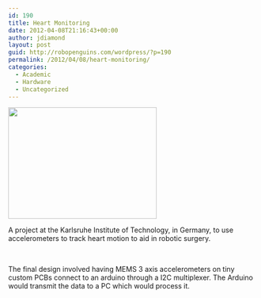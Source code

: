 ```yaml
---
id: 190
title: Heart Monitoring
date: 2012-04-08T21:16:43+00:00
author: jdiamond
layout: post
guid: http://robopenguins.com/wordpress/?p=190
permalink: /2012/04/08/heart-monitoring/
categories:
  - Academic
  - Hardware
  - Uncategorized
---
```

[<img src="http://robopenguins.com/wp-content/uploads/2012/04/DSCN0896-300x225.jpg" alt="" title="DSCN0896" width="300" height="225" class="alignleft size-medium wp-image-197" />](http://robopenguins.com/wp-content/uploads/2012/04/DSCN0896.jpg)

A project at the Karlsruhe Institute of Technology, in Germany, to use accelerometers to track heart motion to aid in robotic surgery.

<!--more-->

<br clear="all" /> 

The final design involved having MEMS 3 axis accelerometers on tiny custom PCBs connect to an arduino through a I2C multiplexer. The Arduino would transmit the data to a PC which would process it.